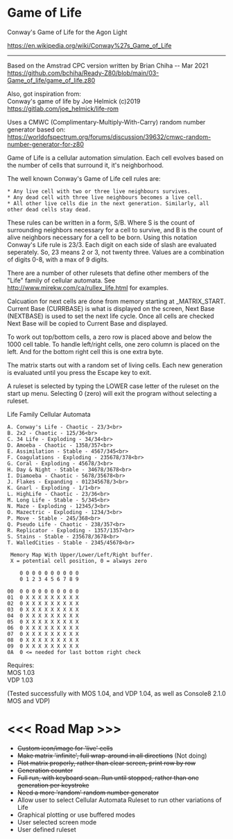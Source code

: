 # Game of Life

Conway's Game of Life for the Agon Light

https://en.wikipedia.org/wiki/Conway%27s_Game_of_Life

---


Based on the Amstrad CPC version written by Brian Chiha -- Mar 2021<br>
https://github.com/bchiha/Ready-Z80/blob/main/03-Game_of_life/game_of_life.z80

Also, got inspiration from:<br>
Conway's game of life by Joe Helmick (c)2019<br>
https://gitlab.com/joe_helmick/life-rom

Uses a CMWC (Complimentary-Multiply-With-Carry) random number generator based on:
https://worldofspectrum.org/forums/discussion/39632/cmwc-random-number-generator-for-z80

 Game of Life is a cellular automation simulation.  Each cell evolves based on the number
 of cells that surround it, it's neighborhood.  
 
 The well known Conway's Game of Life cell rules are:

    * Any live cell with two or three live neighbours survives.
    * Any dead cell with three live neighbours becomes a live cell.
    * All other live cells die in the next generation. Similarly, all other dead cells stay dead.

These rules can be written in a form, S/B. Where S is the count of surrounding neighbors necessary for a cell to survive, and B is the count of alive neighbors necessary for a cell to be born. Using this notation Conway's Life rule is 23/3. Each digit on each side of slash are evaluated seperately. So, 23 means 2 or 3, not twenty three. Values are a combination of digits 0-8, with a max of 9 digits.

There are a number of other rulesets that define other members of the "Life" family of cellular automata. See http://www.mirekw.com/ca/rullex_life.html for examples.

Calcuation for next cells are done from memory starting at _MATRIX_START.  Current Base (CURRBASE) is what is displayed on the screen, Next Base (NEXTBASE) is used to set the next life cycle. Once all cells are checked Next Base will be copied to Current Base and displayed.

To work out top/bottom cells, a zero row is placed above and below the 1000 cell table. To handle left/right cells, one zero column is placed on the left.  And for the bottom right cell this is one extra byte.

The matrix starts out with a random set of living cells. Each new generation is evaluated until you press the Escape key to exit.

A ruleset is selected by typing the LOWER case letter of the ruleset on the start up menu. Selecting 0 (zero) will exit the program without selecting a ruleset.

Life Family Cellular Automata

	A. Conway's Life - Chaotic - 23/3<br>
	B. 2x2 - Chaotic - 125/36<br>	
	C. 34 Life - Exploding - 34/34<br>	
	D. Amoeba - Chaotic - 1358/357<br>	
	E. Assimilation - Stable - 4567/345<br>	
	F. Coagulations - Exploding - 235678/378<br>
	G. Coral - Exploding - 45678/3<br>	
	H. Day & Night - Stable - 34678/3678<br>
	I. Diamoeba - Chaotic - 5678/35678<br>
	J. Flakes - Expanding - 012345678/3<br>
	K. Gnarl - Exploding - 1/1<br>
	L. HighLife - Chaotic - 23/36<br>
	M. Long Life - Stable - 5/345<br>
	N. Maze - Exploding - 12345/3<br>
	O. Mazectric - Exploding - 1234/3<br>
	P. Move - Stable - 245/368<br>
	Q. Pseudo Life - Chaotic - 238/357<br>
	R. Replicator - Exploding - 1357/1357<br>
	S. Stains - Stable - 235678/3678<br>
	T. WalledCities - Stable - 2345/45678<br>

```
 Memory Map With Upper/Lower/Left/Right buffer.
 X = potential cell position, 0 = always zero

    0 0 0 0 0 0 0 0 0 0  
    0 1 2 3 4 5 6 7 8 9  
    
00  0 0 0 0 0 0 0 0 0 0  
01  0 X X X X X X X X X  
02  0 X X X X X X X X X  
03  0 X X X X X X X X X  
04  0 X X X X X X X X X  
05  0 X X X X X X X X X  
06  0 X X X X X X X X X  
07  0 X X X X X X X X X  
08  0 X X X X X X X X X  
09  0 X X X X X X X X X  
0A  0 <= needed for last bottom right check
```

Requires: <br>
MOS 1.03 <br>
VDP 1.03

(Tested successfully with MOS 1.04, and VDP 1.04, as well as Console8 2.1.0  MOS and VDP)

# <<< Road Map >>>

* ~~Custom icon/image for 'live' cells~~
* ~~Make matrix 'infinite', full wrap-around in all directions~~ (Not doing)
* ~~Plot matrix properly, rather than clear screen, print row by row~~
* ~~Generation counter~~
* ~~Full run, with keyboard scan. Run until stopped, rather than one generation per keystroke~~
* ~~Need a more 'random' random number generator~~
* Allow user to select Cellular Automata Ruleset to run other variations of Life
* Graphical plotting or use buffered modes
* User selected screen mode
* User defined ruleset
